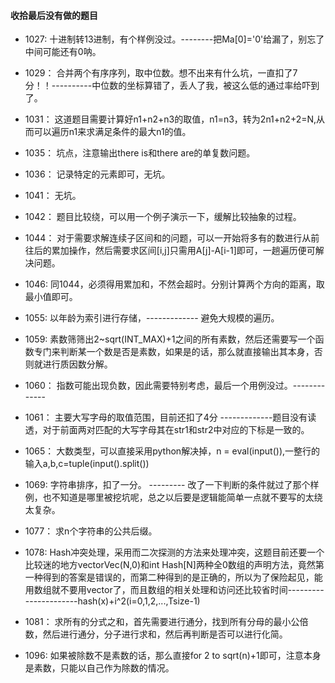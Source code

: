 #### 收拾最后没有做的题目

- 1027: 十进制转13进制，有个样例没过。--------把Ma[0]='0'给漏了，别忘了中间可能还有0呐。
- 1029： 合并两个有序序列，取中位数。想不出来有什么坑，一直扣了7分！！----------中位数的坐标算错了，丢人了我，被这么低的通过率给吓到了。
- 1031： 这道题目需要计算好n1+n2+n3的取值，n1=n3，转为2n1+n2+2=N,从而可以遍历n1来求满足条件的最大n1的值。
- 1035： 坑点，注意输出there is和there are的单复数问题。
- 1036： 记录特定的元素即可，无坑。
- 1041： 无坑。
- 1042： 题目比较绕，可以用一个例子演示一下，缓解比较抽象的过程。
- 1044： 对于需要求解连续子区间和的问题，可以一开始将多有的数进行从前往后的累加操作，然后需要求区间[i,j]只需用A[j]-A[i-1]即可，一趟遍历便可解决问题。
- 1046: 同1044，必须得用累加和，不然会超时。分别计算两个方向的距离，取最小值即可。
- 1055: 以年龄为索引进行存储，------------- 避免大规模的遍历。
- 1059: 素数筛筛出2~sqrt(INT_MAX)+1之间的所有素数，然后还需要写一个函数专门来判断某一个数是否是素数，如果是的话，那么就直接输出其本身，否则就进行质因数分解。

- 1060： 指数可能出现负数，因此需要特别考虑，最后一个用例没过。-------------
- 1061： 主要大写字母的取值范围，目前还扣了4分 -------------题目没有读透，对于前面两对匹配的大写字母其在str1和str2中对应的下标是一致的。
- 1065： 大数类型，可以直接采用python解决掉，n = eval(input()),一整行的输入a,b,c=tuple(input().split())
- 1069: 字符串排序，扣了一分。 --------- 改了一下判断的条件就过了那个样例，也不知道是哪里被挖坑呢，总之以后要是逻辑能简单一点就不要写的太绕太复杂。
- 1077： 求n个字符串的公共后缀。
- 1078: Hash冲突处理，采用而二次探测的方法来处理冲突，这题目前还要一个比较迷的地方vector<int>Vec(N,0)和int Hash[N]两种全0数组的声明方法，竟然第一种得到的答案是错误的，而第二种得到的是正确的，所以为了保险起见，能用数组就不要用vector了，而且数组的相关处理和访问还比较省时间----------------------hash(x)+i^2(i=0,1,2,...,Tsize-1) 
- 1081： 求所有的分式之和，首先需要进行通分，找到所有分母的最小公倍数，然后进行通分，分子进行求和，然后再判断是否可以进行化简。
- 1096: 如果被除数不是素数的话，那么直接for 2 to sqrt(n)+1即可，注意本身是素数，只能以自己作为除数的情况。
